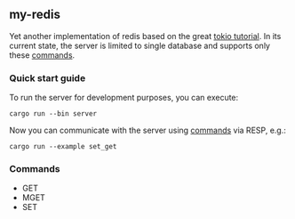 ## my-redis

Yet another implementation of redis based on the great [tokio tutorial](https://tokio.rs/tokio/tutorial).
In its current state, the server is limited to single database 
and supports only these [commands](#Commands).

### Quick start guide

To run the server for development purposes, you can execute:
```shell
cargo run --bin server
```

Now you can communicate with the server using [commands](#Commands) via RESP, e.g.:
```shell
cargo run --example set_get
```

### Commands

* GET
* MGET
* SET
